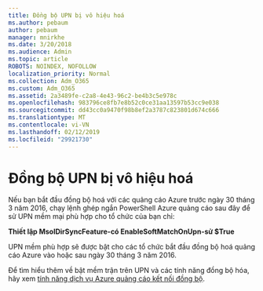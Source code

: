 ```yaml
---
title: Đồng bộ UPN bị vô hiệu hoá
ms.author: pebaum
author: pebaum
manager: mnirkhe
ms.date: 3/20/2018
ms.audience: Admin
ms.topic: article
ROBOTS: NOINDEX, NOFOLLOW
localization_priority: Normal
ms.collection: Adm_O365
ms.custom: Adm_O365
ms.assetid: 2a3489fe-c2a8-4e43-96c2-be4b3c5e978c
ms.openlocfilehash: 983796ce8fb7e8b52c0ce31aa13597b53cc9e038
ms.sourcegitcommit: dd43cc0a9470f98b8ef2a3787c823801d674c666
ms.translationtype: MT
ms.contentlocale: vi-VN
ms.lasthandoff: 02/12/2019
ms.locfileid: "29921730"
---
```

# <a name="upn-sync-disabled"></a>Đồng bộ UPN bị vô hiệu hoá

Nếu bạn bắt đầu đồng bộ hoá với các quảng cáo Azure trước ngày 30 tháng 3 năm 2016, chạy lệnh ghép ngắn PowerShell Azure quảng cáo sau đây để sử UPN mềm mại phù hợp cho tổ chức của bạn chỉ:
  
 **Thiết lập MsolDirSyncFeature-có EnableSoftMatchOnUpn-sử $True**
  
UPN mềm phù hợp sẽ được bật cho các tổ chức bắt đầu đồng bộ hoá quảng cáo Azure vào hoặc sau ngày 30 tháng 3 năm 2016.
  
Để tìm hiểu thêm về bật mềm trận trên UPN và các tính năng đồng bộ hóa, hãy xem [tính năng dịch vụ Azure quảng cáo kết nối đồng bộ](https://docs.microsoft.com/azure/active-directory/connect/active-directory-aadconnectsyncservice-features).
  

